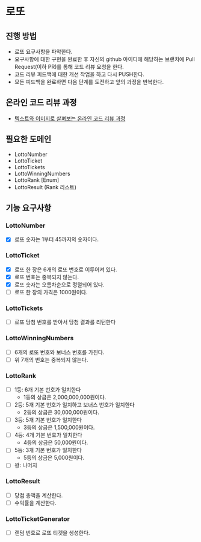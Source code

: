 # 로또

## 진행 방법

* 로또 요구사항을 파악한다.
* 요구사항에 대한 구현을 완료한 후 자신의 github 아이디에 해당하는 브랜치에 Pull Request(이하 PR)를 통해 코드 리뷰 요청을 한다.
* 코드 리뷰 피드백에 대한 개선 작업을 하고 다시 PUSH한다.
* 모든 피드백을 완료하면 다음 단계를 도전하고 앞의 과정을 반복한다.

## 온라인 코드 리뷰 과정

* [텍스트와 이미지로 살펴보는 온라인 코드 리뷰 과정](https://github.com/next-step/nextstep-docs/tree/master/codereview)

## 필요한 도메인

- LottoNumber
- LottoTicket
- LottoTickets
- LottoWinningNumbers
- LottoRank [Enum]
- LottoResult (Rank 리스트)

## 기능 요구사항

### LottoNumber

- [x] 로또 숫자는 1부터 45까지의 숫자이다.

### LottoTicket

- [X] 로또 한 장은 6개의 로또 번호로 이루어져 있다.
- [X] 로또 번호는 중복되지 않는다.
- [X] 로또 숫자는 오름차순으로 정렬되어 있다.
- [ ] 로또 한 장의 가격은 1000원이다.

### LottoTickets

- [ ] 로또 당첨 번호를 받아서 당첨 결과를 리턴한다

### LottoWinningNumbers

- [ ] 6개의 로또 번호와 보너스 번호를 가진다.
- [ ] 위 7개의 번호는 중복되지 않는다.

### LottoRank

- [ ] 1등: 6개 기본 번호가 일치한다
    - 1등의 상금은 2,000,000,000원이다.
- [ ] 2등: 5개 기본 번호가 일치하고 보너스 번호가 일치한다
    - 2등의 상금은 30,000,000원이다.
- [ ] 3등: 5개 기본 번호가 일치한다
    - 3등의 상금은 1,500,000원이다.
- [ ] 4등: 4개 기본 번호가 일치한다
    - 4등의 상금은 50,000원이다.
- [ ] 5등: 3개 기본 번호가 일치한다
    - 5등의 상금은 5,000원이다.
- [ ] 꽝: 나머지

### LottoResult

- [ ] 당첨 총액을 계산한다.
- [ ] 수익률을 계산한다.

### LottoTicketGenerator

- [ ] 랜덤 번호로 로또 티켓을 생성한다.

